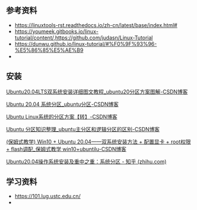 ## 参考资料

- <https://linuxtools-rst.readthedocs.io/zh-cn/latest/base/index.html#>
- <https://youmeek.gitbooks.io/linux-tutorial/content/>,<https://github.com/judasn/Linux-Tutorial>
- <https://dunwu.github.io/linux-tutorial/#%F0%9F%93%96-%E5%86%85%E5%AE%B9>
-

## 安装

[Ubuntu20.04LTS双系统安装详细图文教程_ubuntu20分区方案图解-CSDN博客](https://blog.csdn.net/weixin_45866346/article/details/121056537?utm_medium=distribute.pc_relevant.none-task-blog-2~default~baidujs_baidulandingword~default-0-121056537-blog-120165122.235^v43^control&spm=1001.2101.3001.4242.1&utm_relevant_index=3)

[Ubuntu 20.04 系统分区_ubuntu分区-CSDN博客](https://blog.csdn.net/ISE_numberone/article/details/120165122)

[Ubuntu Linux系统的分区方案【转】-CSDN博客](https://blog.csdn.net/weixin_33861800/article/details/94693048?spm=1001.2101.3001.6650.1&utm_medium=distribute.pc_relevant.none-task-blog-2~default~CTRLIST~Rate-1-94693048-blog-91041259.235^v43^control&depth_1-utm_source=distribute.pc_relevant.none-task-blog-2~default~CTRLIST~Rate-1-94693048-blog-91041259.235^v43^control&utm_relevant_index=2)

[Ubuntu 分区知识整理_ubuntu主分区和逻辑分区的区别-CSDN博客](https://blog.csdn.net/Kukafee/article/details/91041259)

[(保姆式教学) Win10 + Ubuntu 20.04——双系统安装方法 + 配置显卡 + root权限 + flash调配_保姆式教学 win10+ubuntilu-CSDN博客](https://blog.csdn.net/codeHonghu/article/details/111940656)

[Ubuntu20.04操作系统安装及重中之重：系统分区 - 知乎 (zhihu.com)](https://zhuanlan.zhihu.com/p/268620595)

## 学习资料

- <https://101.lug.ustc.edu.cn/>
-
